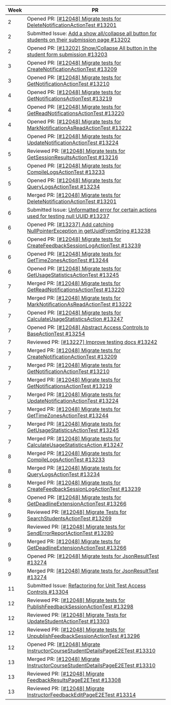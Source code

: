 | Week | PR |
|------|---|
| 2    | Opened PR: [[#12048] Migrate tests for DeleteNotificationActionTest #13201](https://github.com/TEAMMATES/teammates/pull/13201) |
| 2    | Submitted Issue: [Add a show all/collapse all button for students on their submission page #13202](https://github.com/TEAMMATES/teammates/pull/13202) |
| 2    | Opened PR: [[#13202] Show/Collapse All button in the student form submission #13203](https://github.com/TEAMMATES/teammates/pull/13203) |
| 3    | Opened PR: [[#12048] Migrate tests for CreateNotificationActionTest #13209](https://github.com/TEAMMATES/teammates/pull/13209) |
| 3    | Opened PR: [[#12048] Migrate tests for GetNotificationActionTest #13210](https://github.com/TEAMMATES/teammates/pull/13210) |
| 4    | Opened PR: [[#12048] Migrate tests for GetNotificationsActionTest #13219](https://github.com/TEAMMATES/teammates/pull/13219) |
| 4    | Opened PR: [[#12048] Migrate tests for GetReadNotificationsActionTest #13220](https://github.com/TEAMMATES/teammates/pull/13220) |
| 4    | Opened PR: [[#12048] Migrate tests for MarkNotificationAsReadActionTest #13222](https://github.com/TEAMMATES/teammates/pull/13222) |
| 4    | Opened PR: [[#12048] Migrate tests for UpdateNotificationActionTest #13224](https://github.com/TEAMMATES/teammates/pull/13224) |
| 5    | Reviewed PR: [[#12048] Migrate tests for GetSessionResultsActionTest #13216](https://github.com/TEAMMATES/teammates/pull/13216) |
| 5    | Opened PR: [[#12048] Migrate tests for CompileLogsActionTest #13233](https://github.com/TEAMMATES/teammates/pull/13233) |
| 5    | Opened PR: [[#12048] Migrate tests for QueryLogsActionTest #13234](https://github.com/TEAMMATES/teammates/pull/13234) |
| 6    | Merged PR: [[#12048] Migrate tests for DeleteNotificationActionTest #13201](https://github.com/TEAMMATES/teammates/pull/13201) |
| 6    | Submitted Issue: [Unformatted error for certain actions used for testing null UUID #13237](https://github.com/TEAMMATES/teammates/pull/13237) |
| 6    | Opened PR: [[#13237] Add catching NullPointerException in getUuidFromString #13238](https://github.com/TEAMMATES/teammates/pull/13238) |
| 6    | Opened PR: [[#12048] Migrate tests for CreateFeedbackSessionLogActionTest #13239](https://github.com/TEAMMATES/teammates/pull/13239) |
| 6    | Opened PR: [[#12048] Migrate tests for GetTimeZonesActionTest #13244](https://github.com/TEAMMATES/teammates/pull/13244) |
| 6    | Opened PR: [[#12048] Migrate tests for GetUsageStatisticsActionTest #13245](https://github.com/TEAMMATES/teammates/pull/13245) |
| 7    | Merged PR: [[#12048] Migrate tests for GetReadNotificationsActionTest #13220](https://github.com/TEAMMATES/teammates/pull/13220) |
| 7    | Merged PR: [[#12048] Migrate tests for MarkNotificationAsReadActionTest #13222](https://github.com/TEAMMATES/teammates/pull/13222) |
| 7    | Opened PR: [[#12048] Migrate tests for CalculateUsageStatisticsAction #13247](https://github.com/TEAMMATES/teammates/pull/13247) |
| 7    | Opened PR: [[#12048] Abstract Access Controls to BaseActionTest #13254](https://github.com/TEAMMATES/teammates/pull/13254) |
| 7    | Reviewed PR: [[#13227] Improve testing docs #13242](https://github.com/TEAMMATES/teammates/pull/13242) |
| 7    | Merged PR: [[#12048] Migrate tests for CreateNotificationActionTest #13209](https://github.com/TEAMMATES/teammates/pull/13209) |
| 7    | Merged PR: [[#12048] Migrate tests for GetNotificationActionTest #13210](https://github.com/TEAMMATES/teammates/pull/13210) |
| 7    | Merged PR: [[#12048] Migrate tests for GetNotificationsActionTest #13219](https://github.com/TEAMMATES/teammates/pull/13219) |
| 7    | Merged PR: [[#12048] Migrate tests for UpdateNotificationActionTest #13224](https://github.com/TEAMMATES/teammates/pull/13224) |
| 7    | Merged PR: [[#12048] Migrate tests for GetTimeZonesActionTest #13244](https://github.com/TEAMMATES/teammates/pull/13244) |
| 7    | Merged PR: [[#12048] Migrate tests for GetUsageStatisticsActionTest #13245](https://github.com/TEAMMATES/teammates/pull/13245) |
| 7    | Merged PR: [[#12048] Migrate tests for CalculateUsageStatisticsAction #13247](https://github.com/TEAMMATES/teammates/pull/13247) |
| 8    | Merged PR: [[#12048] Migrate tests for CompileLogsActionTest #13233](https://github.com/TEAMMATES/teammates/pull/13233) |
| 8    | Merged PR: [[#12048] Migrate tests for QueryLogsActionTest #13234](https://github.com/TEAMMATES/teammates/pull/13234) |
| 8    | Merged PR: [[#12048] Migrate tests for CreateFeedbackSessionLogActionTest #13239](https://github.com/TEAMMATES/teammates/pull/13239) |
| 8    | Opened PR: [[#12048] Migrate tests for GetDeadlineExtensionActionTest #13266](https://github.com/TEAMMATES/teammates/pull/13266) |
| 9    | Reviewed PR: [[#12048] Migrate Tests for SearchStudentsActionTest #13269](https://github.com/TEAMMATES/teammates/pull/13269) |
| 9    | Reviewed PR: [[#12048] Migrate tests for SendErrorReportActionTest #13280](https://github.com/TEAMMATES/teammates/pull/13280) |
| 9    | Merged PR: [[#12048] Migrate tests for GetDeadlineExtensionActionTest #13266](https://github.com/TEAMMATES/teammates/pull/13266) |
| 9    | Opened PR: [[#12048] Migrate tests for JsonResultTest #13274](https://github.com/TEAMMATES/teammates/pull/13274) |
| 9    | Merged PR: [[#12048] Migrate tests for JsonResultTest #13274](https://github.com/TEAMMATES/teammates/pull/13274) |
| 11   | Submitted Issue: [Refactoring for Unit Test Access Controls #13304](https://github.com/TEAMMATES/teammates/pull/13304) |
| 12   | Reviewed PR: [[#12048] Migrate tests for PublishFeedbackSessionActionTest #13298](https://github.com/TEAMMATES/teammates/pull/13298) |
| 12   | Reviewed PR: [[#12048] Migrate Tests for UpdateStudentActionTest #13303](https://github.com/TEAMMATES/teammates/pull/13303) |
| 12   | Reviewed PR: [[#12048] Migrate tests for UnpublishFeedbackSessionActionTest #13296](https://github.com/TEAMMATES/teammates/pull/13296) |
| 12   | Opened PR: [[#12048] Migrate InstructorCourseStudentDetailsPageE2ETest #13310](https://github.com/TEAMMATES/teammates/pull/13310) |
| 13   | Merged PR: [[#12048] Migrate InstructorCourseStudentDetailsPageE2ETest #13310](https://github.com/TEAMMATES/teammates/pull/13310) |
| 13   | Reviewed PR: [[#12048] Migrate FeedbackResultsPageE2ETest #13308](https://github.com/TEAMMATES/teammates/pull/13308) |
| 13   | Reviewed PR: [[#12048] Migrate InstructorFeedbackEditPageE2ETest #13314](https://github.com/TEAMMATES/teammates/pull/13314) |